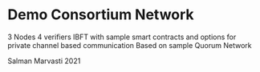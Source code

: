 # Demo Consortium Network
3 Nodes
4 verifiers
IBFT 
with sample smart contracts and options for private channel based communication
Based on sample Quorum Network

Salman Marvasti 2021
